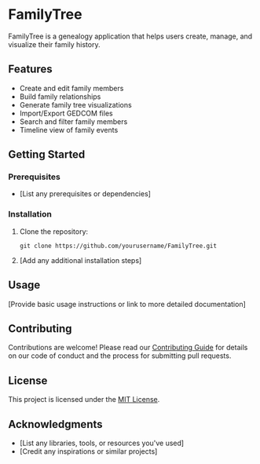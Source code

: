 # FamilyTree

FamilyTree is a genealogy application that helps users create, manage, and visualize their family history.

## Features

- Create and edit family members
- Build family relationships
- Generate family tree visualizations
- Import/Export GEDCOM files
- Search and filter family members
- Timeline view of family events

## Getting Started

### Prerequisites

- [List any prerequisites or dependencies]

### Installation

1. Clone the repository:
   ```
   git clone https://github.com/yourusername/FamilyTree.git
   ```
2. [Add any additional installation steps]

## Usage

[Provide basic usage instructions or link to more detailed documentation]

## Contributing

Contributions are welcome! Please read our [Contributing Guide](CONTRIBUTING.md) for details on our code of conduct and the process for submitting pull requests.

## License

This project is licensed under the [MIT License](LICENSE).

## Acknowledgments

- [List any libraries, tools, or resources you've used]
- [Credit any inspirations or similar projects]
